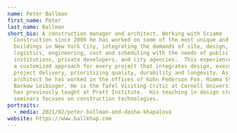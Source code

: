 ```yaml
---
name: Peter Ballman
first_name: Peter
last_name: Ballman
short_bio: A construction manager and architect. Working with Sciame
  Construction since 2009 he has worked on some of the most unique and complex
  buildings in New York City, integrating the demands of site, design,
  logistics, engineering, cost and scheduling with the needs of public
  institutions, private developers, and city agencies.  This experience informs
  a customized approach for every project that integrates design, execution and
  project delivery, prioritizing quality, durability and longevity. As an
  architect he has worked in the offices of Kohn Pederson Fox, Himma Studio, and
  Barkow Leibinger. He is the Tafel Visiting Critic at Cornell University and
  has previously taught at Pratt Institute.  His teaching in design studios and
  seminars focuses on construction technologies.
portraits:
  - media: 2021/02/peter-ballman-and-dasha-khapalova
website: https://www.ballkhap.com
---
```

